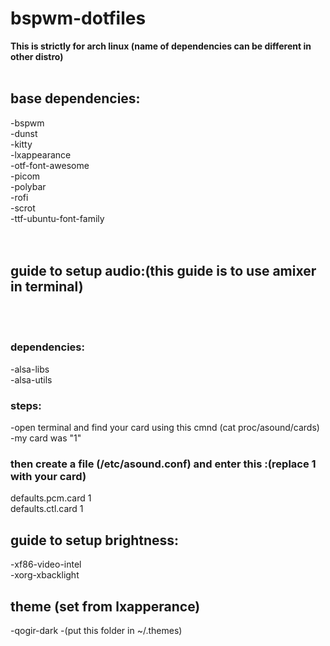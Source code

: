 # bspwm-dotfiles

**This is strictly for arch linux (name of dependencies can be different in other distro)**
<br /><br />
## base dependencies:
-bspwm <br />
-dunst <br />
-kitty <br />
-lxappearance <br />
-otf-font-awesome <br />
-picom <br />
-polybar <br />
-rofi <br />
-scrot <br />
-ttf-ubuntu-font-family <br />
<br /><br />




## guide to setup audio:(this guide is to use amixer in terminal)
<br /><br />
### dependencies:
-alsa-libs <br />
-alsa-utils <br />

### steps:
-open terminal and find your card using this cmnd (cat proc/asound/cards) <br />
-my card was "1" <br />

### then create a file (/etc/asound.conf) and enter this :(replace 1 with your card)
defaults.pcm.card 1 <br />
defaults.ctl.card 1 <br />



## guide to setup brightness:
-xf86-video-intel <br />
-xorg-xbacklight <br />


## theme (set from lxapperance)
-qogir-dark 
  -(put this folder in ~/.themes)